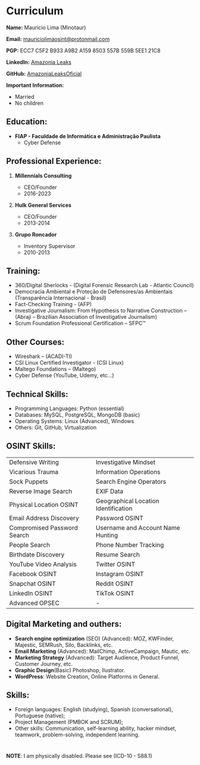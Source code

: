 # Curriculum

**Name:**
Mauricio Lima (Minotaur)

**Email:**
mauriciolimaosint@protonmail.com

**PGP:**
ECC7 C5F2 B933 A9B2 A159 8503 557B 559B 5EE1 21C8

**LinkedIn:**
[Amazonia Leaks](https://www.linkedin.com/in/amazonia-leaks/)

**GitHub:**
[AmazoniaLeaksOficial](https://github.com/AmazoniaLeaksOficial)

**Important Information:**<br>
  - Married<br>
  - No children

## Education:
- **FIAP - Faculdade de Informática e Administração Paulista**
  - Cyber Defense

## Professional Experience:

1. **Millennials Consulting**
   - CEO/Founder
   - 2016-2023

2. **Hulk General Services**
   - CEO/Founder
   - 2013-2014

3. **Grupo Roncador**
   - Inventory Supervisor
   - 2010-2013

## Training:

- 360/Digital Sherlocks - (Digital Forensic Research Lab - Atlantic Council)
- Democracia Ambiental e Proteção de Defensores/as Ambientais (Transparência Internacional - Brasil)
- Fact-Checking Training - (AFP) 
- Investigative Journalism: From Hypothesis to Narrative Construction – (Abraji – Brazilian Association of Investigative Journalism)
- Scrum Foundation Professional Certification – SFPC™

## Other Courses:
- Wireshark – (ACADI-TI)
- CSI Linux Certified Investigator - (CSI Linux)
- Maltego Foundations – (Maltego)
- Cyber Defense (YouTube, Udemy, etc...)

## Technical Skills:
- Programming Languages: Python (essential)
- Databases: MySQL, PostgreSQL, MongoDB (basic)
- Operating Systems: Linux (Advanced), Windows
- Others: Git, GitHub, Virtualization

## OSINT Skills:
|                      |                                               |
|-------------------------------------|-----------------------------------------------|
| Defensive Writing                   | Investigative Mindset                         |
| Vicarious Trauma                    | Information Operations                        |
| Sock Puppets                        | Search Engine Operators                       |
| Reverse Image Search                | EXIF Data                                     |
| Physical Location OSINT             | Geographical Location Identification          |
| Email Address Discovery             | Password OSINT                                |
| Compromised Password Search         | Username and Account Name Hunting             |
| People Search                       |Phone Number Tracking                          |
| Birthdate Discovery                 | Resume Search                                 |
| YouTube Video Analysis              | Twitter OSINT                                 |
| Facebook OSINT                      | Instagram OSINT                               |
| Snapchat OSINT                      |Reddit OSINT                                   |
| LinkedIn OSINT                      | TikTok OSINT                                  |
| Advanced OPSEC                      | -                                             |

## Digital Marketing and outhers:
-  **Search engine optimization** (SEO) (Advanced): MOZ, KWFinder, Majestic, SEMRush, Silo, Backlinks, etc.
-  **Email Marketing** (Advanced): MailChimp, ActiveCampaign, Mautic, etc.
-  **Marketing Strategy** (Advanced): Target Audience, Product Funnel, Customer Journey, etc.
-  **Graphic Design**(Basic) Photoshop, Ilustrator.
-  **WordPress**: Website Creation, Online Platforms in General.

## Skills:
- Foreign languages: English (studying), Spanish (conversational), Portuguese (native);
- Project Management (PMBOK and SCRUM);
- Other skills: Communication, self-learning ability, hacker mindset, teamwork, problem-solving, independent learning.
# 

**NOTE**: I am physically disabled. Please see (ICD-10 - S88.1)
